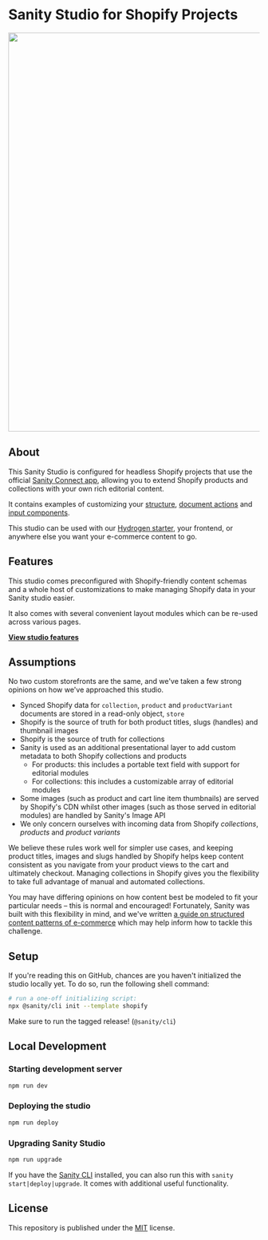 # Sanity Studio for Shopify Projects

<p><img src="https://user-images.githubusercontent.com/209129/173606241-ae6694f7-57f0-4ed7-9d05-60c563c4233b.png" width="800" /></p>

## About

This Sanity Studio is configured for headless Shopify projects that use the official [Sanity Connect app][sanity-shopify], allowing you to extend Shopify products and collections with your own rich editorial content.

It contains examples of customizing your [structure][docs-structure], [document actions][docs-document-actions] and [input components][docs-input-components].

This studio can be used with our [Hydrogen starter][hydrogen-demo], your frontend, or anywhere else you want your e-commerce content to go.

## Features

This studio comes preconfigured with Shopify-friendly content schemas and a whole host of customizations to make managing Shopify data in your Sanity studio easier.

It also comes with several convenient layout modules which can be re-used across various pages.

**[View studio features][studio-features]**

## Assumptions

No two custom storefronts are the same, and we've taken a few strong opinions on how we've approached this studio.

- Synced Shopify data for `collection`, `product` and `productVariant` documents are stored in a read-only object, `store`
- Shopify is the source of truth for both product titles, slugs (handles) and thumbnail images
- Shopify is the source of truth for collections
- Sanity is used as an additional presentational layer to add custom metadata to both Shopify collections and products
  - For products: this includes a portable text field with support for editorial modules
  - For collections: this includes a customizable array of editorial modules
- Some images (such as product and cart line item thumbnails) are served by Shopify's CDN whilst other images (such as those served in editorial modules) are handled by Sanity's Image API
- We only concern ourselves with incoming data from Shopify _collections_, _products_ and _product variants_

We believe these rules work well for simpler use cases, and keeping product titles, images and slugs handled by Shopify helps keep content consistent as you navigate from your product views to the cart and ultimately checkout. Managing collections in Shopify gives you the flexibility to take full advantage of manual and automated collections.

You may have differing opinions on how content best be modeled to fit your particular needs – this is normal and encouraged! Fortunately, Sanity was built with this flexibility in mind, and we've written [a guide on structured content patterns of e-commerce][structured-content-patterns] which may help inform how to tackle this challenge.

## Setup

If you're reading this on GitHub, chances are you haven't initialized the studio locally yet. To do so, run the following shell command:

```sh
# run a one-off initializing script:
npx @sanity/cli init --template shopify
```

Make sure to run the tagged release! (`@sanity/cli`)

## Local Development

### Starting development server

```sh
npm run dev
```

### Deploying the studio

```sh
npm run deploy
```

### Upgrading Sanity Studio

```sh
npm run upgrade
```

If you have the [Sanity CLI][docs-cli] installed, you can also run this with `sanity start|deploy|upgrade`. It comes with additional useful functionality.

## License

This repository is published under the [MIT](license) license.

[docs-cli]: https://www.sanity.io/docs/cli
[docs-custom-input-components]: https://www.sanity.io/docs/custom-input-components
[docs-structure]: https://www.sanity.io/docs/structure-builder
[docs-document-actions]: https://www.sanity.io/docs/document-actions
[docs-input-components]: https://www.sanity.io/docs/custom-input-widgets
[docs-string-input]: https://www.sanity.io/docs/string-type
[hydrogen-demo]: https://github.com/sanity-io/hydrogen-sanity-demo
[license]: https://github.com/sanity-io/sanity/blob/next/LICENSE
[sanity-shopify]: https://apps.shopify.com/sanity-connect
[structured-content-patterns]: https://www.sanity.io/guides/structured-content-patterns-for-e-commerce
[studio-features]: docs/features.md
